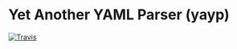 # Yet Another YAML Parser (yayp)

[![Travis](https://img.shields.io/travis/zozzz/yayp/master.svg?style=flat-square)](https://travis-ci.org/zozzz/yayp)

<!--
[![Coveralls](https://img.shields.io/coveralls/zozzz/yayp/master.svg?style=flat-square)](https://coveralls.io/github/zozzz/yayp)
-->
